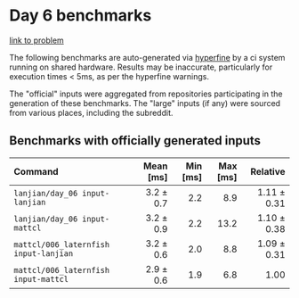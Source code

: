 # Day 6 benchmarks

[link to problem](http://adventofcode.com/2021/day/6)

The following benchmarks are auto-generated via [hyperfine](https://github.com/sharkdp/hyperfine) by a ci system running on shared hardware. Results may be inaccurate, particularly for execution times < 5ms, as per the hyperfine warnings.

The "official" inputs were aggregated from repositories participating in the generation of these benchmarks. The "large" inputs (if any) were sourced from various places, including the subreddit.

## Benchmarks with officially generated inputs
| Command | Mean [ms] | Min [ms] | Max [ms] | Relative |
|:---|---:|---:|---:|---:|
| `lanjian/day_06 input-lanjian` | 3.2 ± 0.7 | 2.2 | 8.9 | 1.11 ± 0.31 |
| `lanjian/day_06 input-mattcl` | 3.2 ± 0.9 | 2.2 | 13.2 | 1.10 ± 0.38 |
| `mattcl/006_laternfish input-lanjian` | 3.2 ± 0.6 | 2.0 | 8.8 | 1.09 ± 0.31 |
| `mattcl/006_laternfish input-mattcl` | 2.9 ± 0.6 | 1.9 | 6.8 | 1.00 |

